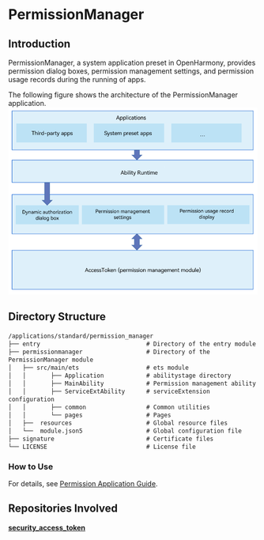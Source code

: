# PermissionManager


## Introduction

PermissionManager, a system application preset in OpenHarmony, provides permission dialog boxes, permission management settings, and permission usage records during the running of apps.

The following figure shows the architecture of the PermissionManager application.
![](figures/application-framework_en.png)
## Directory Structure

```
/applications/standard/permission_manager
├── entry                              # Directory of the entry module
├── permissionmanager                  # Directory of the PermissionManager module
│   ├── src/main/ets                   # ets module
│   │       ├── Application            # abilitystage directory
│   │       ├── MainAbility            # Permission management ability
│   │       ├── ServiceExtAbility      # serviceExtension configuration
│   │       ├── common                 # Common utilities
│   │       └── pages                  # Pages
│   ├──  resources                     # Global resource files
│   └──  module.json5                  # Global configuration file
├── signature                          # Certificate files
└── LICENSE                            # License file
```

### How to Use

For details, see [Permission Application Guide](https://gitee.com/openharmony/docs/blob/master/en/application-dev/security/accesstoken-guidelines.md).

## Repositories Involved

**[security\_access\_token](https://gitee.com/openharmony/security_access_token)**

